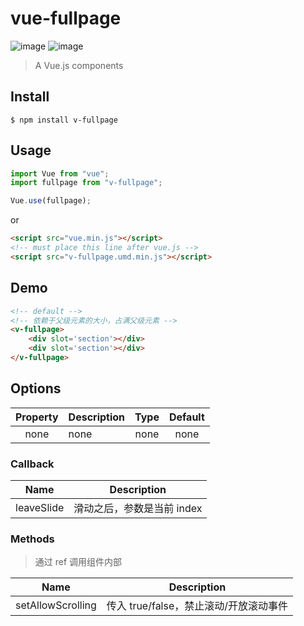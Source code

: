# vue-fullpage

![image](https://img.shields.io/badge/vue-2.5.17-blue.svg)
![image](https://img.shields.io/badge/vue--cli-3.0.0-green.svg)

> A Vue.js components

## Install

```
$ npm install v-fullpage
```

## Usage

```javascript
import Vue from "vue";
import fullpage from "v-fullpage";

Vue.use(fullpage);
```

or

```html
<script src="vue.min.js"></script>
<!-- must place this line after vue.js -->
<script src="v-fullpage.umd.min.js"></script>
```

## Demo

```html
<!-- default -->
<!-- 依赖于父级元素的大小，占满父级元素 -->
<v-fullpage>
    <div slot='section'></div>
    <div slot='section'></div>
</v-fullpage>
```

## Options

| Property | Description | Type | Default |
| :------: | ----------- | :--: | :-----: |
|   none   | none        | none |  none   |

### Callback

|    Name    | Description                |
| :--------: | -------------------------- |
| leaveSlide | 滑动之后，参数是当前 index |

### Methods

> 通过 ref 调用组件内部

|       Name        | Description                            |
| :---------------: | -------------------------------------- |
| setAllowScrolling | 传入 true/false，禁止滚动/开放滚动事件 |
